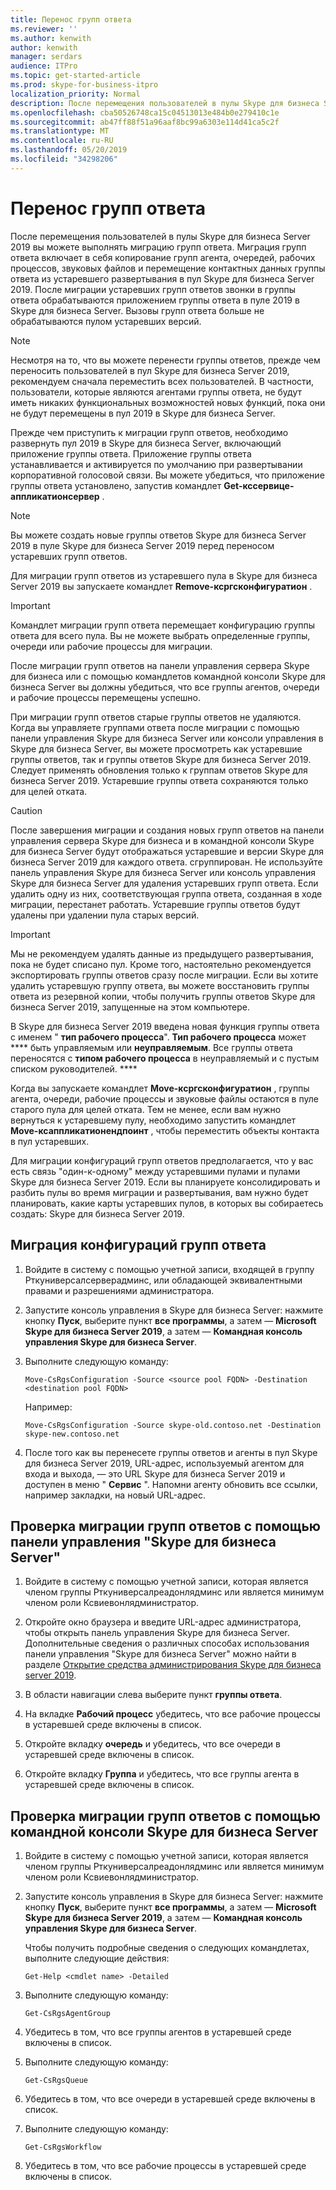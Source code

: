 ```yaml
---
title: Перенос групп ответа
ms.reviewer: ''
ms.author: kenwith
author: kenwith
manager: serdars
audience: ITPro
ms.topic: get-started-article
ms.prod: skype-for-business-itpro
localization_priority: Normal
description: После перемещения пользователей в пулы Skype для бизнеса Server 2019 вы можете выполнять миграцию групп ответа. Миграция групп ответа включает в себя копирование групп агента, очередей, рабочих процессов, звуковых файлов и перемещение контактных данных группы ответа из устаревшего развертывания в пул Skype для бизнеса Server 2019. После миграции устаревших групп ответов звонки в группы ответа обрабатываются приложением группы ответа в пуле 2019 в Skype для бизнеса Server. Вызовы групп ответа больше не обрабатываются пулом устаревших версий.
ms.openlocfilehash: cba50526748ca15c04513013e484b0e279410c1e
ms.sourcegitcommit: ab47ff88f51a96aaf8bc99a6303e114d41ca5c2f
ms.translationtype: MT
ms.contentlocale: ru-RU
ms.lasthandoff: 05/20/2019
ms.locfileid: "34298206"
---
```

# <a name="migrate-response-groups"></a>Перенос групп ответа

После перемещения пользователей в пулы Skype для бизнеса Server 2019 вы можете выполнять миграцию групп ответа. Миграция групп ответа включает в себя копирование групп агента, очередей, рабочих процессов, звуковых файлов и перемещение контактных данных группы ответа из устаревшего развертывания в пул Skype для бизнеса Server 2019. После миграции устаревших групп ответов звонки в группы ответа обрабатываются приложением группы ответа в пуле 2019 в Skype для бизнеса Server. Вызовы групп ответа больше не обрабатываются пулом устаревших версий.
  
> [!NOTE]
> Несмотря на то, что вы можете перенести группы ответов, прежде чем переносить пользователей в пул Skype для бизнеса Server 2019, рекомендуем сначала переместить всех пользователей. В частности, пользователи, которые являются агентами группы ответа, не будут иметь никаких функциональных возможностей новых функций, пока они не будут перемещены в пул 2019 в Skype для бизнеса Server. 
  
Прежде чем приступить к миграции групп ответов, необходимо развернуть пул 2019 в Skype для бизнеса Server, включающий приложение группы ответа. Приложение группы ответа устанавливается и активируется по умолчанию при развертывании корпоративной голосовой связи. Вы можете убедиться, что приложение группы ответа установлено, запустив командлет **Get-кссервице-аппликатионсервер** . 
  
> [!NOTE]
> Вы можете создать новые группы ответов Skype для бизнеса Server 2019 в пуле Skype для бизнеса Server 2019 перед переносом устаревших групп ответов. 
  
Для миграции групп ответов из устаревшего пула в Skype для бизнеса Server 2019 вы запускаете командлет **Remove-ксргсконфигуратион** . 
  
> [!IMPORTANT]
> Командлет миграции групп ответа перемещает конфигурацию группы ответа для всего пула. Вы не можете выбрать определенные группы, очереди или рабочие процессы для миграции. 
  
После миграции групп ответов на панели управления сервера Skype для бизнеса или с помощью командлетов командной консоли Skype для бизнеса Server вы должны убедиться, что все группы агентов, очереди и рабочие процессы перемещены успешно. 
  
При миграции групп ответов старые группы ответов не удаляются. Когда вы управляете группами ответа после миграции с помощью панели управления Skype для бизнеса Server или консоли управления в Skype для бизнеса Server, вы можете просмотреть как устаревшие группы ответов, так и группы ответов Skype для бизнеса Server 2019. Следует применять обновления только к группам ответов Skype для бизнеса Server 2019. Устаревшие группы ответа сохраняются только для целей отката. 
  
> [!CAUTION]
> После завершения миграции и создания новых групп ответов на панели управления сервера Skype для бизнеса и в командной консоли Skype для бизнеса Server будут отображаться устаревшие и версии Skype для бизнеса Server 2019 для каждого ответа. сгруппирован. Не используйте панель управления Skype для бизнеса Server или консоль управления Skype для бизнеса Server для удаления устаревших групп ответа. Если удалить одну из них, соответствующая группа ответа, созданная в ходе миграции, перестанет работать. Устаревшие группы ответов будут удалены при удалении пула старых версий. 
  
> [!IMPORTANT]
> Мы не рекомендуем удалять данные из предыдущего развертывания, пока не будет списано пул. Кроме того, настоятельно рекомендуется экспортировать группы ответов сразу после миграции. Если вы хотите удалить устаревшую группу ответа, вы можете восстановить группы ответа из резервной копии, чтобы получить группы ответов Skype для бизнеса Server 2019, запущенные на этом компьютере. 
  
В Skype для бизнеса Server 2019 введена новая функция группы ответа с именем " **тип рабочего процесса**". **Тип рабочего процесса** может **** быть управляемым или **неуправляемым**. Все группы ответа переносятся с **типом рабочего процесса** в неуправляемый и с пустым списком руководителей. **** 
  
Когда вы запускаете командлет **Move-ксргсконфигуратион** , группы агента, очереди, рабочие процессы и звуковые файлы остаются в пуле старого пула для целей отката. Тем не менее, если вам нужно вернуться к устаревшему пулу, необходимо запустить командлет **Move-ксаппликатионендпоинт** , чтобы переместить объекты контакта в пул устаревших. 
  
Для миграции конфигураций групп ответов предполагается, что у вас есть связь "один-к-одному" между устаревшими пулами и пулами Skype для бизнеса Server 2019. Если вы планируете консолидировать и разбить пулы во время миграции и развертывания, вам нужно будет планировать, какие карты устаревших пулов, в которых вы собираетесь создать: Skype для бизнеса Server 2019.
  
## <a name="to-migrate-response-group-configurations"></a>Миграция конфигураций групп ответа

1. Войдите в систему с помощью учетной записи, входящей в группу Рткуниверсалсерверадминс, или обладающей эквивалентными правами и разрешениями администратора.
    
2. Запустите консоль управления в Skype для бизнеса Server: нажмите кнопку **Пуск**, выберите пункт **все программы**, а затем — **Microsoft Skype для бизнеса Server 2019**, а затем — **Командная консоль управления Skype для бизнеса Server**.
    
3. Выполните следующую команду:
    
   ```
   Move-CsRgsConfiguration -Source <source pool FQDN> -Destination <destination pool FQDN>
   ```

    Например:
    
   ```
   Move-CsRgsConfiguration -Source skype-old.contoso.net -Destination skype-new.contoso.net
   ```

4. После того как вы перенесете группы ответов и агенты в пул Skype для бизнеса Server 2019, URL-адрес, используемый агентом для входа и выхода, — это URL Skype для бизнеса Server 2019 и доступен в меню " **Сервис** ". Напомни агенту обновить все ссылки, например закладки, на новый URL-адрес. 
    
## <a name="to-verify-response-group-migration-by-using-skype-for-business-server-control-panel"></a>Проверка миграции групп ответов с помощью панели управления "Skype для бизнеса Server"

1. Войдите в систему с помощью учетной записи, которая является членом группы Рткуниверсалреадонлядминс или является минимум членом роли Ксвиевонлядминистратор.
    
2. Откройте окно браузера и введите URL-адрес администратора, чтобы открыть панель управления Skype для бизнеса Server. Дополнительные сведения о различных способах использования панели управления "Skype для бизнеса Server" можно найти в разделе [Открытие средства администрирования Skype для бизнеса server 2019](https://technet.microsoft.com/en-us/library/gg195741(v=ocs.15).aspx). 
    <!-- The above link points to un-rebranded 2013 content we will need to discuss rebrand or bring forward -->
3. В области навигации слева выберите пункт **группы ответа**.
    
4. На вкладке **Рабочий процесс** убедитесь, что все рабочие процессы в устаревшей среде включены в список. 
    
5. Откройте вкладку **очередь** и убедитесь, что все очереди в устаревшей среде включены в список. 
    
6. Откройте вкладку **Группа** и убедитесь, что все группы агента в устаревшей среде включены в список. 
    
## <a name="to-verify-response-group-migration-by-using-skype-for-business-server-management-shell"></a>Проверка миграции групп ответов с помощью командной консоли Skype для бизнеса Server

1. Войдите в систему с помощью учетной записи, которая является членом группы Рткуниверсалреадонлядминс или является минимум членом роли Ксвиевонлядминистратор.
    
2. Запустите консоль управления в Skype для бизнеса Server: нажмите кнопку **Пуск**, выберите пункт **все программы**, а затем — **Microsoft Skype для бизнеса Server 2019**, а затем — **Командная консоль управления Skype для бизнеса Server**.
    
    Чтобы получить подробные сведения о следующих командлетах, выполните следующие действия:
    
   ```
   Get-Help <cmdlet name> -Detailed
   ```

3. Выполните следующую команду:
    
   ```
   Get-CsRgsAgentGroup
   ```

4. Убедитесь в том, что все группы агентов в устаревшей среде включены в список.
    
5. Выполните следующую команду:
    
   ```
   Get-CsRgsQueue
   ```

6. Убедитесь в том, что все очереди в устаревшей среде включены в список.
    
7. Выполните следующую команду:
    
   ```
   Get-CsRgsWorkflow
   ```

8. Убедитесь в том, что все рабочие процессы в устаревшей среде включены в список.
    

